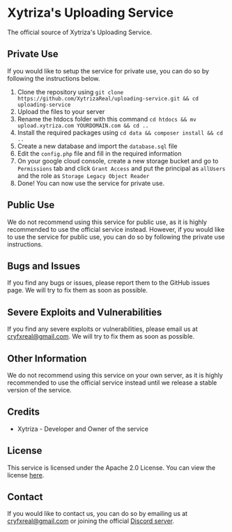 # Xytriza's Uploading Service
The official source of Xytriza's Uploading Service.

## Private Use
If you would like to setup the service for private use, you can do so by following the instructions below.

1. Clone the repository using `git clone https://github.com/XytrizaReal/uploading-service.git && cd uploading-service`
2. Upload the files to your server
3. Rename the htdocs folder with this command `cd htdocs && mv upload.xytriza.com YOURDOMAIN.com && cd ..`
4. Install the required packages using `cd data && composer install && cd ..`
5. Create a new database and import the `database.sql` file
6. Edit the `config.php` file and fill in the required information
7. On your google cloud console, create a new storage bucket and go to `Permissions` tab and click `Grant Access` and put the principal as `allUsers` and the role as `Storage Legacy Object Reader`
8. Done! You can now use the service for private use.

## Public Use
We do not recommend using this service for public use, as it is highly recommended to use the official service instead. However, if you would like to use the service for public use, you can do so by following the private use instructions.

## Bugs and Issues
If you find any bugs or issues, please report them to the GitHub issues page. We will try to fix them as soon as possible.

## Severe Exploits and Vulnerabilities
If you find any severe exploits or vulnerabilities, please email us at cryfxreal@gmail.com. We will try to fix them as soon as possible.

## Other Information
We do not recommend using this service on your own server, as it is highly recommended to use the official service instead until we release a stable version of the service.

## Credits
- Xytriza - Developer and Owner of the service

## License
This service is licensed under the Apache 2.0 License. You can view the license [here](https://github.com/Xytrizareal/uploading-service/blob/master/LICENSE.txt).

## Contact
If you would like to contact us, you can do so by emailing us at cryfxreal@gmail.com or joining the official [Discord server](https://upload.xytriza.com/discord).

